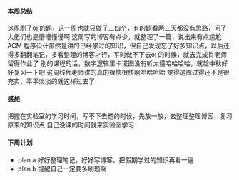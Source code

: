 #### 本周总结

这周刷了oj 的题，这一周也就只做了三四个，有的题看两三天都没有思路，问了大佬们也是懵懵懂懂啊 
这周写的博客有点少，就整理了一篇，说出来有点尴尬
ACM 程序设计虽然是讲的已经学过的知识，但自己发现忘了好多知识点，以后还得多翻翻笔记，多看整理的博客才行，平时做不下去oj 的时候，就去完成肖老师留得作业了
别的课程的话，数字逻辑里卡诺图没有听太懂哈哈哈哈，就趁中秋好好复习一下吧
这周线代老师讲的真的很快很快啊哈哈哈哈
觉得这周过得还不是很充实，平平淡淡的就这样过去了

#### 感想

把握在实验室的学习时间，写不下去题的时候，先放一放，去整理整理博客，复习原来的知识点
自己没课的时间就来实验室学习


#### 下周计划
+ plan a 
	好好整理笔记，好好写博客，把假期学过的知识再看一遍
+ plan b
	提醒自己一定要多刷题啊
